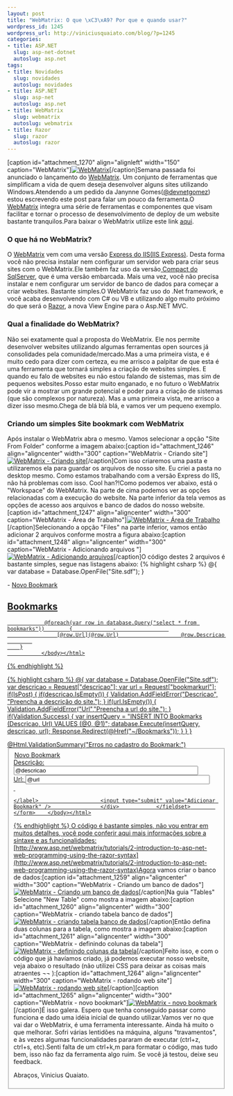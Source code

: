 ```yaml
--- 
layout: post
title: "WebMatrix: O que \xC3\xA9? Por que e quando usar?"
wordpress_id: 1245
wordpress_url: http://viniciusquaiato.com/blog/?p=1245
categories: 
- title: ASP.NET
  slug: asp-net-dotnet
  autoslug: asp.net
tags: 
- title: Novidades
  slug: novidades
  autoslug: novidades
- title: ASP.NET
  slug: asp-net
  autoslug: asp.net
- title: WebMatrix
  slug: webmatrix
  autoslug: webmatrix
- title: Razor
  slug: razor
  autoslug: razor
---
```

[caption id="attachment_1270" align="alignleft" width="150" caption="WebMatrix"][![WebMatrix](http://viniciusquaiato.com/blog/wp-content/uploads/2010/07/splash-150x150.jpg "WebMatrix")](http://viniciusquaiato.com/blog/webmatrix-o-que-e-por-que-usar/splash-2/)[/caption]Semana passada foi anunciado o lançamento do [WebMatrix](http://www.asp.net/webmatrix). Um conjunto de ferramentas que simplificam a vida de quem deseja desenvolver alguns sites utilizando Windows.Atendendo a um pedido da Janynne Gomes([@devnetgomez](http://twitter.com/devnetgomez)) estou escrevendo este post para falar um pouco da ferramenta.O [WebMatrix](http://www.asp.net/webmatrix) integra uma série de ferramentas e componentes que visam facilitar e tornar o processo de desenvolvimento de deploy de um website bastante tranquilos.Para baixar o WebMatrix utilize este link [aqui](http://www.microsoft.com/web/webmatrix/).

### O que há no WebMatrix?
O [WebMatrix](http://www.microsoft.com/web/webmatrix/features/) vem com uma versão [Express do IIS(IIS Express)](http://weblogs.asp.net/scottgu/archive/2010/06/28/introducing-iis-express.aspx). Desta forma você não precisa instalar nem configurar um servidor web para criar seus sites com o WebMatrix.Ele também faz uso da versão[ Compact do SqlServer](http://weblogs.asp.net/scottgu/archive/2010/06/30/new-embedded-database-support-with-asp-net.aspx), que é uma versão embarcada. Mais uma vez, você não precisa instalar e nem configurar um servidor de banco de dados para começar a criar websites. Bastante simples.O WebMatrix faz uso do .Net framework, e você acaba desenvolvendo com C# ou VB e utilizando algo muito próximo do que será o [Razor](http://weblogs.asp.net/scottgu/archive/2010/07/02/introducing-razor.aspx), a nova View Engine para o Asp.NET MVC.

### Qual a finalidade do WebMatrix?
Não sei exatamente qual a proposta do WebMatrix. Ele nos permite desenvolver websites utilizando algumas ferramentas open sources já consolidades pela comunidade/mercado.Mas a uma primeira vista, e é muito cedo para dizer com certeza, eu me arrisco a palpitar de que esta é uma ferramenta que tornará simples a criação de websites simples. E quando eu falo de websites eu não estou falando de sistemas, mas sim de pequenos websites.Posso estar muito enganado, e no futuro o WebMatrix pode vir a mostrar um grande potencial e poder para a criação de sistemas (que são complexos por natureza). Mas a uma primeira vista, me arrisco a dizer isso mesmo.Chega de blá blá blá, e vamos ver um pequeno exemplo.

### Criando um simples Site bookmark com WebMatrix
Após instalar o WebMatrix abra o mesmo. Vamos selecionar a opção "Site From Folder" conforme a imagem abaixo:[caption id="attachment_1246" align="aligncenter" width="300" caption="WebMatrix - Criando site"][![WebMatrix - Criando site](http://viniciusquaiato.com/blog/wp-content/uploads/2010/07/Inicial-300x220.jpg "WebMatrix - Criando site")](http://viniciusquaiato.com/blog/webmatrix-o-que-e-por-que-usar/inicial-2/)[/caption]Com isso criaremos uma pasta e utilizaremos ela para guardar os arquivos de nosso site. Eu criei a pasta no desktop mesmo. Como estamos trabalhando com a versão Express do IIS, não há problemas com isso. Cool han?!Como podemos ver abaixo, está o "Workspace" do WebMatrix. Na parte de cima podemos ver as opções relacionadas com a execução do website. Na parte inferior da tela vemos as opções de acesso aos arquivos e banco de dados do nosso website.[caption id="attachment_1247" align="aligncenter" width="300" caption="WebMatrix - Área de Trabalho"][![WebMatrix - Área de Trabalho](http://viniciusquaiato.com/blog/wp-content/uploads/2010/07/Workspace-300x181.jpg "WebMatrix - Área de Trabalho")](http://viniciusquaiato.com/blog/webmatrix-o-que-e-por-que-usar/workspace/)[/caption]Selecionando a opção "Files" na parte inferior, vamos então adicionar 2 arquivos conforme mostra a figura abaixo:[caption id="attachment_1248" align="aligncenter" width="300" caption="WebMatrix - Adicionando arquivos "][![WebMatrix - Adicionando arquivos ](http://viniciusquaiato.com/blog/wp-content/uploads/2010/07/fILES-300x216.jpg "WebMatrix - Adicionando arquivos ")](http://viniciusquaiato.com/blog/webmatrix-o-que-e-por-que-usar/files/)[/caption]O código destes 2 arquivos é bastante simples, segue nas listagens abaixo:
{% highlight csharp %}
@{
var database = Database.OpenFile("Site.sdf");
    }
<!DOCTYPE html SYSTEM><html>    <head>        <title>Quaiato's WebMatrix Bookmarks</title>    </head>    <body>                    - <a href="@Href("/NovoBookmark")">Novo Bookmark
                

## Bookmarks
                @foreach(var row in database.Query("select * from bookmarks"))        {             -                 
                    [@row.Url](@row.Url)                    @row.Descricao                
            
        }
               </body></html>
{% endhighlight %}

{% highlight csharp %}
@{
var database = Database.OpenFile("Site.sdf");
var descricao = Request["descricao"];
var url = Request["bookmarkurl"];
    if(IsPost)    {        if(descricao.IsEmpty())        {            Validation.AddFieldError("Descricao", "Preencha a descrição do site.");
    }
            if(url.IsEmpty())        {            Validation.AddFieldError("Url","Preencha a url do site.");
    }
                if(Validation.Success) {
var insertQuery = "INSERT INTO Bookmarks (Descricao, Url) VALUES (@0, @1)";
    database.Execute(insertQuery, descricao, url);
    Response.Redirect(@Href("~/Bookmarks"));
    }
    }
}
<!DOCTYPE html SYSTEM><html>    <head>        <title>Quaiato's WebMatrix Bookmarks</title>    </head>    <body>        <div>            @Html.ValidationSummary("Erros no cadastro do Bookmark:")        </div>             <form method="post" action="">            <fieldset>                <legend>Novo Bookmark</legend>                <div>                    <label>Descrição:</label>                    <input name="descricao" type="text" size="50" value="@descricao" />                </div>                <div>                    <label>Url:</label>                    <input name="bookmarkurl" type="text" size="50" value="@url" />                </div>                <div>                    <label>&nbsp;
    </label>                    <input type="submit" value="Adicionar Bookmark" />                </div>            </fieldset>        </form>    </body></html>
{% endhighlight %}
O código é bastante simples, não vou entrar em muitos detalhes, você pode conferir aqui mais informações sobre a sintaxe e as funcionalidades: [http://www.asp.net/webmatrix/tutorials/2-introduction-to-asp-net-web-programming-using-the-razor-syntax](http://www.asp.net/webmatrix/tutorials/2-introduction-to-asp-net-web-programming-using-the-razor-syntax)Agora vamos criar o banco de dados:[caption id="attachment_1259" align="aligncenter" width="300" caption="WebMatrix - Criando um banco de dados"][![WebMatrix - Criando um banco de dados](http://viniciusquaiato.com/blog/wp-content/uploads/2010/07/database-300x216.jpg "WebMatrix - Criando um banco de dados")](http://viniciusquaiato.com/blog/webmatrix-o-que-e-por-que-usar/database/)[/caption]Na guia "Tables" Selecione "New Table" como mostra a imagem abaixo:[caption id="attachment_1260" align="aligncenter" width="300" caption="WebMatrix - criando tabela banco de dados"][![WebMatrix - criando tabela banco de dados](http://viniciusquaiato.com/blog/wp-content/uploads/2010/07/new_table-300x216.jpg "WebMatrix - criando tabela banco de dados")](http://viniciusquaiato.com/blog/webmatrix-o-que-e-por-que-usar/new_table/)[/caption]Então defina duas colunas para a tabela, como mostra a imagem abaixo:[caption id="attachment_1261" align="aligncenter" width="300" caption="WebMatrix - definindo colunas da tabela"][![WebMatrix - definindo colunas da tabela](http://viniciusquaiato.com/blog/wp-content/uploads/2010/07/table_definition-300x216.jpg "WebMatrix - definindo colunas da tabela")](http://viniciusquaiato.com/blog/webmatrix-o-que-e-por-que-usar/table_definition/)[/caption]Feito isso, e com o código que já havíamos criado, já podemos executar nosso website, veja abaixo o resultado (não utilizei CSS para deixar as coisas mais atraentes ¬¬ ):[caption id="attachment_1264" align="aligncenter" width="300" caption="WebMatrix - rodando web site"][![WebMatrix - rodando web site](http://viniciusquaiato.com/blog/wp-content/uploads/2010/07/Rodando_Site-300x230.jpg "WebMatrix - rodando web site")](http://viniciusquaiato.com/blog/webmatrix-o-que-e-por-que-usar/rodando_site/)[/caption][caption id="attachment_1265" align="aligncenter" width="300" caption="WebMatrix - novo bookmark"][![WebMatrix - novo bookmark](http://viniciusquaiato.com/blog/wp-content/uploads/2010/07/Novo_Bookmark-300x230.jpg "WebMatrix - novo bookmark")](http://viniciusquaiato.com/blog/webmatrix-o-que-e-por-que-usar/novo_bookmark/)[/caption]É isso galera. Espero que tenha conseguido passar como funciona e dado uma idéia inicial de quando utilizar.Vamos ver no que vai dar o WebMatrix, é uma ferramenta interessante. Ainda há muito o que melhorar. Sofri várias lentidões na máquina, alguns "travamentos", e às vezes algumas funcionalidades pararam de executar (ctrl+z, ctrl+s, etc).Senti falta de um ctrl+k,m para formatar o código, mas tudo bem, isso não faz da ferramenta algo ruim. Se você já testou, deixe seu feedback.

Abraços,
Vinicius Quaiato.
